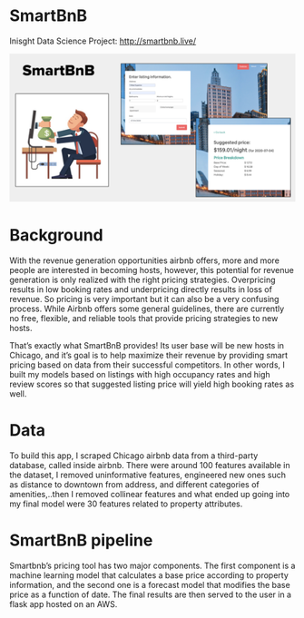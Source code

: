 # SmartBnB
Inisght Data Science Project: http://smartbnb.live/

![](ReadMe_Images/SmartBnB_Web.png)

# Background
With the revenue generation opportunities airbnb offers, more and more people are interested in becoming hosts,
however, this potential for revenue generation is only realized with the right pricing strategies. Overpricing results in low booking rates and underpricing directly results in loss of revenue.
So pricing is very important but it can also be a very confusing process.
While Airbnb offers some general guidelines, there are currently no free, flexible, and reliable tools that provide pricing strategies to new hosts.

That’s exactly what SmartBnB provides!
Its user base will be new hosts in Chicago, and it’s goal is to help maximize their revenue by providing smart pricing based on data from their successful competitors.
In other words, I built my models based on listings with high occupancy rates and high review scores so that suggested listing price will yield high booking rates as well.
# Data
To build this app, I scraped Chicago airbnb data from a third-party database, called inside airbnb. There were around 100 features available in the dataset, I removed uninformative features, engineered new ones such as distance to downtown from address, and different categories of amenities,..then I removed collinear features and what ended up going into my final model were 30 features related to property attributes.

# SmartBnB pipeline

Smartbnb’s pricing tool has two major components.
The first component is a machine learning model that calculates a base price according to property information, 
and the second one is a forecast model that modifies the base price as a function of date. 
The final results are then served to the user in a flask app hosted on an AWS.

